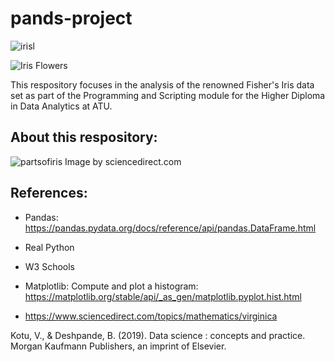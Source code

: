 # pands-project


![irisl](https://encrypted-tbn0.gstatic.com/images?q=tbn:ANd9GcRpTfCeXAg2M1NblVGoTo2gT-wrusoSgufS1AIbfKCFMFlXuO-dA97pX9Z_MSC7otrelK0&usqp=CAU)







![Iris Flowers](https://live.staticflickr.com/387/18749262238_59870d95bd_n.jpg)

This respository focuses in the analysis of the renowned Fisher's Iris data set as part of the Programming and Scripting module for the Higher Diploma in Data Analytics at ATU.

## About this respository:

![partsofiris](https://ars.els-cdn.com/content/image/3-s2.0-B9780128147610000034-f03-01-9780128147610.jpg)
Image by sciencedirect.com


## References:

- Pandas: https://pandas.pydata.org/docs/reference/api/pandas.DataFrame.html

- Real Python

- W3 Schools

- Matplotlib: 
Compute and plot a histogram: https://matplotlib.org/stable/api/_as_gen/matplotlib.pyplot.hist.html

- https://www.sciencedirect.com/topics/mathematics/virginica

Kotu, V., & Deshpande, B. (2019). Data science : concepts and practice. Morgan Kaufmann Publishers, an imprint of Elsevier.

‌